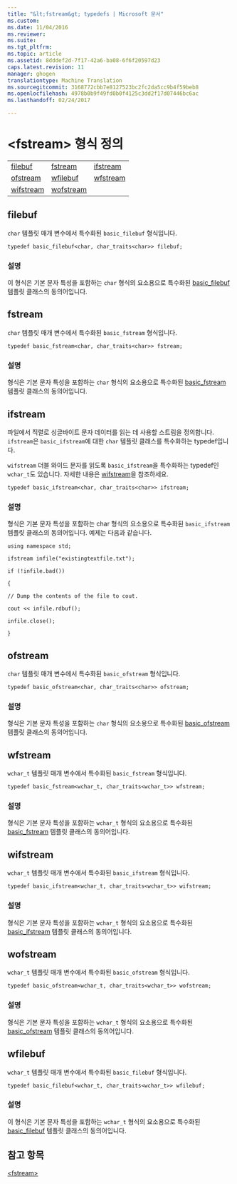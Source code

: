 ```yaml
---
title: "&lt;fstream&gt; typedefs | Microsoft 문서"
ms.custom: 
ms.date: 11/04/2016
ms.reviewer: 
ms.suite: 
ms.tgt_pltfrm: 
ms.topic: article
ms.assetid: 8dddef2d-7f17-42a6-ba08-6f6f20597d23
caps.latest.revision: 11
manager: ghogen
translationtype: Machine Translation
ms.sourcegitcommit: 3168772cbb7e8127523bc2fc2da5cc9b4f59beb8
ms.openlocfilehash: 4978b0b9f49fd0b0f4125c3dd2f17d07446bc6ac
ms.lasthandoff: 02/24/2017

---
```

# <a name="ltfstreamgt-typedefs"></a>&lt;fstream&gt; 형식 정의
||||  
|-|-|-|  
|[filebuf](#filebuf)|[fstream](#fstream)|[ifstream](#ifstream)|  
|[ofstream](#ofstream)|[wfilebuf](#wfilebuf)|[wfstream](#wfstream)|  
|[wifstream](#wifstream)|[wofstream](#wofstream)|  
  
##  <a name="a-namefilebufa--filebuf"></a><a name="filebuf"></a>  filebuf  
 `char` 템플릿 매개 변수에서 특수화된 `basic_filebuf` 형식입니다.  
  
```
typedef basic_filebuf<char, char_traits<char>> filebuf;
```  
  
### <a name="remarks"></a>설명  
 이 형식은 기본 문자 특성을 포함하는 `char` 형식의 요소용으로 특수화된 [basic_filebuf](../standard-library/basic-filebuf-class.md) 템플릿 클래스의 동의어입니다.  
  
##  <a name="a-namefstreama--fstream"></a><a name="fstream"></a>  fstream  
 `char` 템플릿 매개 변수에서 특수화된 `basic_fstream` 형식입니다.  
  
```
typedef basic_fstream<char, char_traits<char>> fstream;
```  
  
### <a name="remarks"></a>설명  
 형식은 기본 문자 특성을 포함하는 `char` 형식의 요소용으로 특수화된 [basic_fstream](../standard-library/basic-fstream-class.md) 템플릿 클래스의 동의어입니다.  
  
##  <a name="a-nameifstreama--ifstream"></a><a name="ifstream"></a>  ifstream  
 파일에서 직렬로 싱글바이트 문자 데이터를 읽는 데 사용할 스트림을 정의합니다. `ifstream`은 `basic_ifstream`에 대한 `char` 템플릿 클래스를 특수화하는 typedef입니다.  
  
 `wifstream` 더블 와이드 문자를 읽도록 `basic_ifstream`을 특수화하는 typedef인 `wchar_t`도 있습니다. 자세한 내용은 [wifstream](../standard-library/fstream-typedefs.md#wifstream)을 참조하세요.  
  
```
typedef basic_ifstream<char, char_traits<char>> ifstream;
```  
  
### <a name="remarks"></a>설명  
 형식은 기본 문자 특성을 포함하는 char 형식의 요소용으로 특수화된 `basic_ifstream` 템플릿 클래스의 동의어입니다. 예제는 다음과 같습니다.  
  
 `using namespace std;`  
  
 `ifstream infile("existingtextfile.txt");`  
  
 `if (!infile.bad())`  
  
 `{`  
  
 `// Dump the contents of the file to cout.`  
  
 `cout << infile.rdbuf();`  
  
 `infile.close();`  
  
 `}`  
  
##  <a name="a-nameofstreama--ofstream"></a><a name="ofstream"></a>  ofstream  
 `char` 템플릿 매개 변수에서 특수화된 `basic_ofstream` 형식입니다.  
  
```
typedef basic_ofstream<char, char_traits<char>> ofstream;
```  
  
### <a name="remarks"></a>설명  
 형식은 기본 문자 특성을 포함하는 `char` 형식의 요소용으로 특수화된 [basic_ofstream](../standard-library/basic-ofstream-class.md) 템플릿 클래스의 동의어입니다.  
  
##  <a name="a-namewfstreama--wfstream"></a><a name="wfstream"></a>  wfstream  
 `wchar_t` 템플릿 매개 변수에서 특수화된 `basic_fstream` 형식입니다.  
  
```
typedef basic_fstream<wchar_t, char_traits<wchar_t>> wfstream;
```  
  
### <a name="remarks"></a>설명  
 형식은 기본 문자 특성을 포함하는 `wchar_t` 형식의 요소용으로 특수화된 [basic_fstream](../standard-library/basic-fstream-class.md) 템플릿 클래스의 동의어입니다.  
  
##  <a name="a-namewifstreama--wifstream"></a><a name="wifstream"></a>  wifstream  
 `wchar_t` 템플릿 매개 변수에서 특수화된 `basic_ifstream` 형식입니다.  
  
```
typedef basic_ifstream<wchar_t, char_traits<wchar_t>> wifstream;
```  
  
### <a name="remarks"></a>설명  
 형식은 기본 문자 특성을 포함하는 `wchar_t` 형식의 요소용으로 특수화된 [basic_ifstream](../standard-library/basic-ifstream-class.md) 템플릿 클래스의 동의어입니다.  
  
##  <a name="a-namewofstreama--wofstream"></a><a name="wofstream"></a>  wofstream  
 `wchar_t` 템플릿 매개 변수에서 특수화된 `basic_ofstream` 형식입니다.  
  
```
typedef basic_ofstream<wchar_t, char_traits<wchar_t>> wofstream;
```  
  
### <a name="remarks"></a>설명  
 형식은 기본 문자 특성을 포함하는 `wchar_t` 형식의 요소용으로 특수화된 [basic_ofstream](../standard-library/basic-ofstream-class.md) 템플릿 클래스의 동의어입니다.  
  
##  <a name="a-namewfilebufa--wfilebuf"></a><a name="wfilebuf"></a>  wfilebuf  
 `wchar_t` 템플릿 매개 변수에서 특수화된 `basic_filebuf` 형식입니다.  
  
```
typedef basic_filebuf<wchar_t, char_traits<wchar_t>> wfilebuf;
```  
  
### <a name="remarks"></a>설명  
 이 형식은 기본 문자 특성을 포함하는 `wchar_t` 형식의 요소용으로 특수화된 [basic_filebuf](../standard-library/basic-filebuf-class.md) 템플릿 클래스의 동의어입니다.  
  
## <a name="see-also"></a>참고 항목  
 [\<fstream>](../standard-library/fstream.md)





